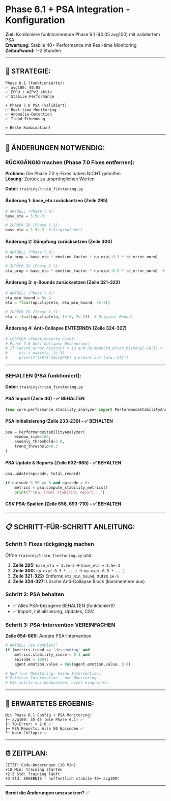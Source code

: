 # Phase 6.1 + PSA Integration - Konfiguration

**Ziel:** Kombiniere funktionierende Phase 6.1 (40.05 avg100) mit validiertem PSA  
**Erwartung:** Stabile 40+ Performance mit Real-time Monitoring  
**Zeitaufwand:** 1-2 Stunden

---

## 🎯 STRATEGIE:

```
Phase 6.1 (funktionierte):
✅ avg100: 40.05
✅ EPRU + AZPv2 aktiv
✅ Stabile Performance

+ Phase 7.0 PSA (validiert):
✅ Real-time Monitoring
✅ Anomalie-Detection
✅ Trend-Erkennung

= Beste Kombination!
```

---

## 🔧 ÄNDERUNGEN NOTWENDIG:

### RÜCKGÄNGIG machen (Phase 7.0 Fixes entfernen):

**Problem:** Die Phase 7.0 η-Fixes haben NICHT geholfen  
**Lösung:** Zurück zu ursprünglichen Werten

**Datei:** `training/train_finetuning.py`

#### Änderung 1: base_eta zurücksetzen (Zeile 295)
```python
# AKTUELL (Phase 7.0):
base_eta = 3.5e-3

# ZURÜCK ZU (Phase 6.1):
base_eta = 2.5e-3  # Original-Wert
```

#### Änderung 2: Dämpfung zurücksetzen (Zeile 300)
```python
# AKTUELL (Phase 7.0):
eta_prop = base_eta * emotion_factor * np.exp(-0.3 * td_error_norm)

# ZURÜCK ZU (Phase 6.1):
eta_prop = base_eta * emotion_factor * np.exp(-0.5 * td_error_norm)  # Original
```

#### Änderung 3: η-Bounds zurücksetzen (Zeile 321-322)
```python
# AKTUELL (Phase 7.0):
eta_min_bound = 5e-4
eta = float(np.clip(eta, eta_min_bound, 7e-3))

# ZURÜCK ZU (Phase 6.1):
eta = float(np.clip(eta, 1e-5, 7e-3))  # Original-Bounds
```

#### Änderung 4: Anti-Collapse ENTFERNEN (Zeile 324-327)
```python
# LÖSCHEN (funktionierte nicht):
# Phase 7.0 Anti-Collapse Mechanismus
# if len(td_error_history) > 10 and np.mean(td_error_history[-10:]) > 100:
#     eta = max(eta, 1e-3)
#     print(f"[ANTI-COLLAPSE] η erhöht auf {eta:.5f}")
```

---

### BEHALTEN (PSA funktioniert):

**Datei:** `training/train_finetuning.py`

#### PSA Import (Zeile 40) - ✅ BEHALTEN
```python
from core.performance_stability_analyzer import PerformanceStabilityAnalyzer
```

#### PSA Initialisierung (Zeile 233-239) - ✅ BEHALTEN
```python
psa = PerformanceStabilityAnalyzer(
    window_size=100,
    anomaly_threshold=3.0,
    trend_threshold=0.3
)
```

#### PSA Update & Reports (Zeile 632-665) - ✅ BEHALTEN
```python
psa.update(episode, total_reward)

if episode % 50 == 0 and episode > 0:
    metrics = psa.compute_stability_metrics()
    print(f"\n📊 [PSA] Stability Report...")
```

#### CSV PSA-Spalten (Zeile 656, 693-710) - ✅ BEHALTEN

---

## 📋 SCHRITT-FÜR-SCHRITT ANLEITUNG:

### Schritt 1: Fixes rückgängig machen

Öffne `training/train_finetuning.py` und:

1. **Zeile 295:** `base_eta = 3.5e-3` → `base_eta = 2.5e-3`
2. **Zeile 300:** `np.exp(-0.3 * ...)` → `np.exp(-0.5 * ...)`
3. **Zeile 321-322:** Entferne `eta_min_bound`, nutze `1e-5`
4. **Zeile 324-327:** Lösche Anti-Collapse Block (kommentiere aus)

### Schritt 2: PSA behalten

- ✅ Alles PSA-bezogene BEHALTEN (funktioniert!)
- ✅ Import, Initialisierung, Updates, CSV

### Schritt 3: PSA-Intervention VEREINFACHEN

**Zeile 654-665:** Ändere PSA-Intervention

```python
# AKTUELL (zu komplex):
if (metrics.trend == 'descending' and 
    metrics.stability_score < 0.4 and 
    episode > 100):
    agent.emotion.value = max(agent.emotion.value, 0.6)

# NEU (nur Monitoring, keine Intervention):
# Entferne Intervention - nur Monitoring
# PSA sollte nur beobachten, nicht eingreifen
```

---

## 🎯 ERWARTETES ERGEBNIS:

```
Mit Phase 6.1 Config + PSA Monitoring:
├─ avg100: 35-45 (wie Phase 6.1) ✅
├─ TD-Error: < 2.0 ✅
├─ PSA Reports: Alle 50 Episoden ✅
└─ Kein Collapse ✅
```

---

## ⏰ ZEITPLAN:

```
JETZT: Code-Änderungen (10 Min)
+10 Min: Training starten
+2-3 Std: Training läuft
+3 Std: ERGEBNIS - hoffentlich stabile 40+ avg100!
```

---

**Bereit die Änderungen umzusetzen?** ✅


